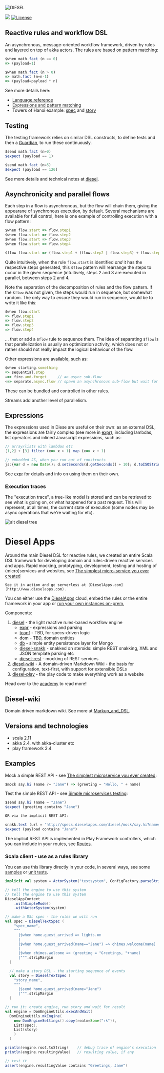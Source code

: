 ![DIESEL](https://cdn.razie.com/Public/diesel/diesel3round.png)

[<img src="https://img.shields.io/maven-central/v/com.razie/diesel_2.11.svg?label=latest%20release%20for%202.11"/>](http://search.maven.org/#search%7Cga%7C1%7Cg%3Acom.razie%20a%3Adiesel_2.11) [![License](https://img.shields.io/github/license/Netflix/conductor.svg)](http://www.apache.org/licenses/LICENSE-2.0)

## Reactive rules and workflow DSL

An asynchronous, message-oriented workflow framework, driven by rules and layered on top of akka actors. The rules are based on pattern matching:

```js
$when math.fact (n == 0)
=> (payload=1)

$when math.fact (n > 0)
=> math.fact (n=n-1)
=> (payload=payload * n)
```

See more details here:
- [Language reference](http://specs.dieselapps.com/Topic/DSL_Reference)
- [Expressions and pattern matching](http://specs.dieselapps.com/Topic/Expressions_and_pattern_matching)
- Towers of Hanoi example: [spec](http://specs.dieselapps.com/wiki/Spec:hanoi-spec) and [story](http://specs.dieselapps.com/wiki/Story:hanoi-story)

## Testing

The testing framework relies on similar DSL constructs, to define tests and then a [Guardian](http://specs.dieselapps.com/Topic/Guardian), to run these continuously.

```js
$send math.fact (n=0)
$expect (payload == 1)

$send math.fact (n=5)
$expect (payload == 120)
```

See more details and technical notes at [diesel](/diesel).

## Asynchronicity and parallel flows

Each step in a flow is asynchronous, but the flow will chain them, giving the appearane of synchronous execution, by default. Several mechanisms are available for full control, here is one example of controlling execution with a flow pattern:

```js
$when flow.start => flow.step1
$when flow.start => flow.step2
$when flow.start => flow.step3
$when flow.start => flow.step4

$flow flow.start => (flow.step1 + (flow.step2 | flow.step3) + flow.step4)
```

Quite intuitively, when the rule `flow.start` is identified *and* it has the respective steps generated, this `$flow` pattern will rearrange the steps to occur in the given sequence (intuitively, steps 2 and 3 are executed in parallel, between steps 2 and 4.

Note the separation of the decomposition of rules and the flow pattern. If the `$flow` was not given, the steps would run in sequence, but somewhat random. The only way to *ensure* they would run in sequence, would be to write it like this:

```js
$when flow.start 
=> flow.step1
=> flow.step2
=> flow.step3
=> flow.step4
```

... that or add a `$flow` rule to sequence them. The idea of separating `$flow` is that parallelization is usually an optimization activity, which does not or rather should not really impact the logical behaviour of the flow.

Other expressions are available, such as:

```js
$when starting.something
=> sequential.step
==> fire.and.forget     // an async sub-flow
<=> separate.async.flow // spawn an asynchronous sub-flow but wait for it's result
```

These can be bundled and controlled in other rules.

Streams add another level of parallelism.

## Expressions

The expressions used in Diese are useful on their own: as an external DSL, the expressions are fairly complex (see more in [expr](/diesel/src/main/scala/razie/diesel/expr)), including lambdas, list operators and inlined Javascript expressions, such as:

```js
// array/lists with lambdas etc
[1,2] + [3] filter (x=> x > 1) map (x=> x + 1)

// embedded JS, when you run out of constructs
js:{var d = new Date(); d.setSeconds(d.getSeconds() + 10); d.toISOString();}
```

See [expr](/diesel/src/main/scala/razie/diesel/expr) for details and info on using them on their own.


### Execution traces

The "execution trace", a tree-like model is stored and can be retrieved to see what is going on, or what happened for a past request. This will represent, at all times, the current state of execution (some nodes may be async operations that we're waiting for etc).

![alt diesel tree](http://cdn.razie.com/Public/diesel/lights-chimes-wrong.png)

# Diesel Apps

Around the main Diesel DSL for reactive rules, we created an entire Scala DSL framework for developing domain and rules-driven reactive services and apps. Rapid mocking, prototyping, development, testing and hosting of (micro)services and websites, see [The simplest micro-service you ever created](http://www.dieselapps.com/wiki/Cool_Scala/The_one-liner_microservice)

    See it in action and go serverless at [DieselApps.com](http://www.dieselapps.com).

You can either use the [DieselApps](http://www.dieselapps.com) cloud, embed the rules or the entire framework in your app or [run your own instances on-prem](http://specs.dieselapps.com/Topic/Running_locally_via_Docker),

Components:

1. [diesel](/diesel) - the light reactive rules-based workflow engine
   * [expr](/diesel/src/main/scala/razie/diesel/expr) - expressions and parsing
   * [tconf](/diesel/src/main/scala/razie/tconf) - TBD, for specs-driven logic
   * [dom](/diesel/src/main/scala/razie/diesel/dom) - TBD, domain entities
   * [db](/diesel/src/main/scala/razie/db) - simple entity persistence layer for Mongo
   * [diesel-snakk](http://specs.dieselapps.com/wiki/Spec:rest_spec) - snakked on steroids: simple REST snakking, XML and JSON template parsing etc
   * [diesel-rest](http://specs.dieselapps.com/wiki/Spec:restMock-spec) - mocking of REST services
1. [diesel-wiki](/wiki) - A domain-driven Markdown Wiki - the basis for configuration, text-first, with support for extensible DSLs
1. [diesel-play](/wiki/app) - the play code to make everything work as a website

Head over to the [academy](http://specs.dieselapps.com/wiki/Diesel_Academy) to read more!

## Diesel-wiki

Domain driven markdown wiki. See more at [Markup_and_DSL](http://specs.dieselapps.com/Topic/Markup_and_DSL).

## Versions and technologies

- scala 2.11
- akka 2.4, with akka-cluster etc
- play framework 2.4

## Examples

Mock a simple REST API - see [The simplest microservice you ever created](http://www.dieselapps.com/wiki/Cool_Scala/The_one-liner_microservice):

```js
$mock say.hi (name ?= "Jane") => (greeting = "Hello, " + name)
```

Test the simple REST API - see [Simple microservices testing](http://www.dieselapps.com/wiki/Cool_Scala/Simple_microservices_testing):

```js
$send say.hi (name = "Jane")
$expect (greeting contains "Jane")

OR via the implicit REST API:

snakk.text (url = "http://specs.dieselapps.com/diesel/mock/say.hi?name=Jane")
$expect (payload contains "Jane")
```

The implicit REST API is implemented in Play Framework controllers, which you can include in your routes, see [Routes](ROUTES.md).

### Scala client - use as a rules library

You can use this library directly in your code, in several ways, see some [samples](/diesel/src/main/scala/razie/diesel/samples) or [unit tests](/diesel/src/test/scala/tests/TestSimpleEngine).

```scala
implicit val system = ActorSystem("testsystem", ConfigFactory.parseString(""" """))

// tell the engine to use this system
// tell the engine to use this system
DieselAppContext
    .withSimpleMode()
    .withActorSystem(system)

// make a DSL spec - the rules we will run
val spec = DieselTextSpec (
    "spec_name",
    """
      |$when home.guest_arrived => lights.on
      |
      |$when home.guest_arrived(name=="Jane") => chimes.welcome(name)
      |
      |$when chimes.welcome => (greeting = "Greetings, "+name)
      |""".stripMargin
  )

  // make a story DSL - the starting sequence of events
  val story = DieselTextSpec (
    "story_name",
    """
      |$send home.guest_arrived(name="Jane")
      |""".stripMargin
  )

// run it: create engine, run story and wait for result
val engine = DomEngineUtils.execAndWait(
  DomEngineUtils.mkEngine(
    new DomEngineSettings().copy(realm=Some("rk")),
    List(spec),
    List(story)
    )
  )

println(engine.root.toString)    // debug trace of engine's execution
println(engine.resultingValue)   // resulting value, if any

// test it
assert(engine.resultingValue contains "Greetings, Jane")
```
